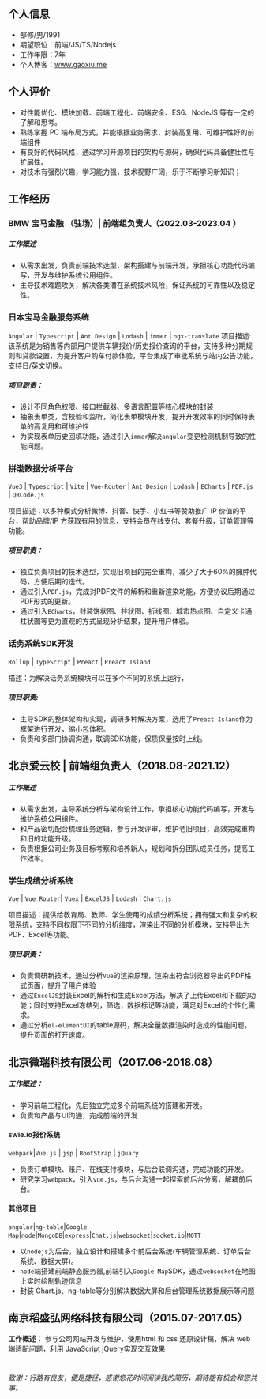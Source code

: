 ## 个人信息

* 郜修/男/1991
* 期望职位：前端/JS/TS/Nodejs
* 工作年限：7年
* 个人博客：www.gaoxiu.me

## 个人评价

* 对性能优化、模块加载、前端工程化、前端安全、ES6、NodeJS 等有一定的了解和思考。
* 熟练掌握 PC 端布局方式，并能根据业务需求，封装高复用、可维护性好的前端组件
* 有良好的代码风格，通过学习开源项目的架构与源码，确保代码具备健壮性与扩展性。
* 对技术有强烈兴趣，学习能力强，技术视野广阔，乐于不断学习新知识；

## 工作经历

### BMW 宝马金融 （驻场）| 前端组负责人（2022\.03-2023.04 ）

##### 工作概述

* 从需求出发，负责前端技术选型，架构搭建与前端开发，承担核心功能代码编写，开发与维护系统公用组件。
* 主导技术难题攻关，解决各类潜在系统技术风险，保证系统的可靠性以及稳定性。

### 日本宝马金融服务系统

`Angular` \| `Typescript` \| `Ant Design` \| `Lodash` \| `immer` \| `ngx-translate`
项目描述: 该系统是为销售等内部用户提供车辆报价/历史报价查询的平台，支持多种分期规则和贷款设置，为提升客户购车付款体验，平台集成了审批系统与站内公告功能，支持日/英文切换。

##### 项目职责：

* 设计不同角色权限、接口拦截器、多语言配置等核心模块的封装
* 抽象表单类，含校验和监听，简化表单模块开发，提升开发效率的同时保持表单的高复用和可维护性
* 为实现表单历史回填功能，通过引入`immer`解决`angular`变更检测机制导致的性能问题。

### 拼渤数据分析平台

`Vue3` \| `Typescript` \| `Vite` \| `Vue-Router` \| `Ant Design` \| `Lodash` \| `ECharts` \| `PDF.js` \| `QRCode.js`

项目描述：以多种模式分析微博、抖音、快手、小红书等赞助推广 IP 价值的平台，帮助品牌/IP 方获取有用的信息，支持会员在线支付、套餐升级，订单管理等功能。

##### 项目职责：

* 独立负责项目的技术选型，实现旧项目的完全重构，减少了大于60%的臃肿代码，方便后期的迭代。
* 通过引入`PDF.js`，完成对PDF文件的解析和重新渲染功能，方便协议后期通过PDF形式的更新。
* 通过引入`ECharts`，封装饼状图、柱状图、折线图、城市热点图、自定义卡通柱状图等更为直观的方式呈现分析结果，提升用户体验。

### 话务系统SDK开发

`Rollup` \| `TypeScript` \| `Preact` \| `Preact Island` 

描述：为解决话务系统模块可以在多个不同的系统上运行，

##### 项目职责:

* 主导SDK的整体架构和实现，调研多种解决方案，选用了`Preact Island`作为框架进行开发，缩小包体积。
* 负责和多部门协调沟通，联调SDK功能，保质保量按时上线。

## 北京爱云校 \| 前端组负责人（2018\.08\-2021.12）

##### 工作概述

* 从需求出发，主导系统分析与架构设计工作，承担核心功能代码编写，开发与维护系统公用组件。
* 和产品密切配合梳理业务逻辑，参与开发评审，维护老旧项目，高效完成重构和旧的功能升级。
* 负责根据公司业务及目标考察和培养新人，规划和拆分团队成员任务，提高工作效率。


### 学生成绩分析系统

`Vue` \| `Vue Router`\| `Vuex` \| `ExcelJS` \| `Lodash` \| `Chart.js`

项目描述：提供给教育局、教师、学生使用的成绩分析系统；拥有强大和复杂的权限系统，支持不同权限下不同的分析维度，渲染出不同的分析模块，支持导出为PDF、Excel等功能。

##### 项目职责：

* 负责调研新技术，通过分析`Vue`的渲染原理，渲染出符合浏览器导出的PDF格式页面，提升了用户体验
* 通过`ExcelJS`封装Excel的解析和生成Excel方法，解决了上传Excel和下载的功能；同时支持Excel冻结列，筛选，数据标记等功能，满足对Excel的个性化需求。
* 通过分析`el-elementUI`的table源码，解决全量数据渲染时造成的性能问题，提升页面的打开速度。

## 北京微瑞科技有限公司（2017.06-2018.08）

##### 工作概述：

* 学习前端工程化，先后独立完成多个前端系统的搭建和开发。
* 负责和产品与UI沟通，完成前端的开发

#### swie.io报价系统

`webpack`\|`Vue.js` \| `jsp` \| `BootStrap` \| `jQuary`

* 负责订单模块、账户、在线支付模块，与后台联调沟通，完成功能的开发。
* 研究学习`webpack`，引入`vue.js`，与后台沟通一起探索前后台分离，解耦前后台。

#### 其他项目

`angular`\|`ng-table`\|`Google Map`\|`node`\|`MongoDB`\|`express`\|`Chat.js`\|`websocket`\|`socket.io`\|`MQTT`

* 以`nodejs`为后台，独立设计和搭建多个前后台系统(车辆管理系统、订单后台系统、数据大屏)。
* `node`端搭建前端静态服务器,前端引入`Google Map`SDK，通过`websocket`在地图上实时绘制轨迹信息
* 封装 Chart.js、ng-table等分别解决数据大屏和后台管理系统数据展示等问题

## 南京稻盛弘网络科技有限公司（2015.07-2017.05）

**工作概述：** 参与公司网站开发与维护，使用html 和 css 还原设计稿，解决 web 端适配问题，利用 JavaScript jQuery实现交互效果
# 
*致谢：行路有良友，便是捷径，感谢您花时间阅读我的简历，期待能有机会和您共事。*

